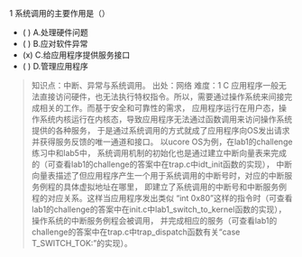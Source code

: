 1
系统调用的主要作用是（）
- ( ) A.处理硬件问题
- ( ) B.应对软件异常
- (x) C.给应用程序提供服务接口
- ( ) D.管理应用程序

> 知识点：中断、异常与系统调用。
> 出处：网络
> 难度：1
> C 应用程序一般无法直接访问硬件，也无法执行特权指令。所以，需要通过操作系统来间接完成相关的工作。而基于安全和可靠性的需求，
> 应用程序运行在用户态，操作系统内核运行在内核态，导致应用程序无法通过函数调用来访问操作系统提供的各种服务，
> 于是通过系统调用的方式就成了应用程序向OS发出请求并获得服务反馈的唯一通道和接口。 以ucore OS为例，在lab1的challenge练习中和lab5中，
> 系统调用机制的初始化也是通过建立中断向量表来完成的（可查看lab1的challenge的答案中在trap.c中idt_init函数的实现），
> 中断向量表描述了但应用程序产生一个用于系统调用的中断号时，对应的中断服务例程的具体虚拟地址在哪里，
> 即建立了系统调用的中断号和中断服务例程的对应关系。这样当应用程序发出类似 “int 0x80”这样的指令时（可查看lab1的challenge的答案中在init.c中lab1_switch_to_kernel函数的实现），操作系统的中断服务例程会被调用，
> 并完成相应的服务（可查看lab1的challenge的答案中在trap.c中trap_dispatch函数有关“case T_SWITCH_TOK:”的实现）。
